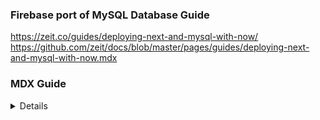 ### Firebase port of MySQL Database Guide

https://zeit.co/guides/deploying-next-and-mysql-with-now/
https://github.com/zeit/docs/blob/master/pages/guides/deploying-next-and-mysql-with-now.mdx

### MDX Guide
<details>

import Guide from '~/components/layout/guide'
import { TerminalInput } from '~/components/text/terminal'
import { InlineCode } from '~/components/text/code'
import { Image } from '~/components/media'
import Caption from '~/components/text/caption'
import Note from '~/components/text/note'
import { GenericLink } from '~/components/text/link'
import Card from '~/components/card'

export const meta = {
  title:
    'Create a Next.js Application With a Firebase Firestore That Builds and Deploys with Now',
  description:
    'How to deploy your Next.js and Firebase application with Now in a serverless environment',
  published: '2019-04-26T16:51:04.000Z',
  authors: ['moflo'],
  url: '/guides/deploying-next-and-firebase-with-now',
  image: `${
    process.env.ASSETS
  }/guides/deploying-next-firebase-with-now/deploying-next-firebase-with-now.png`,
  editUrl: 'pages/guides/deploying-next-firebase-with-now.mdx',
  lastEdited: '2019-04-27T21:46:17.000Z'
}

In this guide, we will walk you through creating and [deploying](/docs/v2/deployments/basics/) a [Next.js](https://nextjs.org/) app with the most popular open source database in the world, [MySQL](https://www.mysql.com/), on [ZEIT Now](/docs/v2).

[Next.js](https://nextjs.org/) from [ZEIT](https://zeit.co) is a production-ready framework that can help you create fast React applications. By using it along with Firebase, you can create a fast, modern web app that interacts with customer data in a performant manner.

We demonstrate the set up via an [example app](https://next-mysql.now.sh), that displays a paginated, gallery view of robot profiles, with individual profiles just a click away. The finished app can be found at <https://next-mysql.now.sh>.

<Image
  src={`${
    process.env.ASSETS
  }/guides/deploying-next-mysql-with-now/deploying-next-firebase-with-now.png`}
  width={650}
  height={380}
  oversize
/>

## Step 1: Populating Your MySQL Database

To use this guide, you will need to setup a remote Firestore database. You will need to set up your Firestore database on either [Google Cloud](https://cloud.google.com/firestore/) or on [Firebase](https://firebase.com/). As of this writing, only Firebase Firestore is offers a free trial.

<Note>Please read the trial terms and conditions carefully.</Note>

Once you have your Firestore database setup, you should make a note of your service account credentials:

- Database name
- Database URL
- Service Account JSON file

Using these credentials, you can connect to your database and insert the [example data](https://github.com/zeit/now-examples/blob/master/nextjs-mysql/db.sql) into a new table named `profiles`.

For brevity, we do not cover inserting records into a MySQL database. More information on doing this can be found in the [MySQL documentation](https://dev.mysql.com/doc/mysql-getting-started/en/#mysql-getting-started-connecting).

## Step 2: Set Up Your Project

Now that the database is populated, you can create a project directory and `cd` into it:

<TerminalInput>mkdir next-mysql && cd next-mysql</TerminalInput>
<Caption>
  Creating and entering into the <InlineCode>/next-mysql</InlineCode>{' '}directory.
</Caption>

Next, [initialize](https://yarnpkg.com/lang/en/docs/cli/init/) the project:

<TerminalInput>yarn init</TerminalInput>
<Caption>
  Initializing the project, this creates a <InlineCode>package.json</InlineCode>{' '}file.
</Caption>

Yarn will present some initial questions to set up your project, complete this and when done, add [`firebase-admin`](https://github.com/jeremydaly/serverless-mysql) and [`isomorphic-unfetch`](https://github.com/felixfbecker/node-sql-template-strings) as [dependencies](https://yarnpkg.com/en/docs/cli/add#toc-yarn-add):

<TerminalInput>yarn add serverless-mysql sql-template-strings</TerminalInput>
<Caption>
  Adding <InlineCode>serverless-mysql</InlineCode> and <InlineCode>sql-template-strings</InlineCode> as <GenericLink href="https://yarnpkg.com/lang/en/docs/installing-dependencies/">dependencies</GenericLink> to the project.
</Caption>

Adding [`firebase-admin`](https://github.com/jeremydaly/serverless-mysql) to the project demonstrates one method of using a serverless function to access the Firestore database and is used in the `index.js` function.

Adding [`isomorphic-unfetch`](https://github.com/jeremydaly/serverless-mysql) to the project demonstrates a second method of using a serverless function to access the Firestore database via isomorphic fetch and is used in the `profile.js` function.


Now, add your database credentials from [step 1](#step-1:-populating-your-mysql-database) to the project as [secrets](/docs/v2/deployments/environment-variables-and-secrets#securing-environment-variables-using-secrets) using the [Now CLI](/download#now-cli) to keep them secure:

<TerminalInput>
  now secrets add FIREBASE_HOST $database-hostname 
</TerminalInput>
<Caption>
  Adding <GenericLink href="/v2/deployments/environment-variables-and-secrets#securing-environment-variables-using-secrets">secrets</GenericLink> to the project.
</Caption>

## Step 3: Create Your Reusable Database Connection

To ensure all your MySQL connections are managed by [`serverless-mysql`](https://github.com/jeremydaly/serverless-mysql), you should create a helper function to form the connection each time.

Create a `/lib` directory with a `db.js` file inside:

<TerminalInput>mkdir lib</TerminalInput>
<Caption>
  Creating a <InlineCode>/lib</InlineCode>{' '}directory.
</Caption>

Add the following code to `db.js`:

```js
const mysql = require('serverless-mysql')

const db = mysql({
  config: {
    host: process.env.MYSQL_HOST,
    database: process.env.MYSQL_DATABASE,
    user: process.env.MYSQL_USER,
    password: process.env.MYSQL_PASSWORD
  }
})

exports.query = async query => {
  try {
    const results = await db.query(query)
    await db.end()
    return results
  } catch (error) {
    return { error }
  }
}
```

<Caption>
  An example <InlineCode>db.js</InlineCode> file for your project.
</Caption>

Your `db.js` file performs the following functions:

- Creates a connection to your MySQL database using credentials defined as [secrets](/docs/v2/deployments/environment-variables-and-secrets#securing-environment-variables-using-secrets)
- Exports a function that ensures connections are closed once the query has resolved

<Note>
  The most important line is <InlineCode>await db.end()</InlineCode>. This
  prevents your app from exhausting all available connections.
</Note>

Now you have a reusable database connection, perfectly suited for a [serverless](/docs/v2/deployments/concepts/lambdas/) environment.

## Step 4: Creating Your Node.js API

The next step is to create your API. Start off by creating an `/api` directory with a `/profiles` directory inside:

<TerminalInput>
  mkdir api && mkdir api/profiles
</TerminalInput>
<Caption>
  Creating an <InlineCode>/api</InlineCode> directory with a <InlineCode>/profiles</InlineCode> directory inside it.
</Caption>

Inside your `/profiles` directory create an `index.js` file with the following code:

```js
const db = require('../../lib/db')
const escape = require('sql-template-strings')
const url = require('url')

module.exports = async (req, res) => {
  const { query } = url.parse(req.url, true)
  let page = parseInt(query.page) || 1
  const limit = parseInt(query.limit) || 9
  if (page < 1) page = 1
  const profiles = await db.query(escape`
      SELECT *
      FROM profiles
      ORDER BY id
      LIMIT ${(page - 1) * limit}, ${limit}
    `)
  const count = await db.query(escape`
      SELECT COUNT(*)
      AS profilesCount
      FROM profiles
    `)
  const { profilesCount } = count[0]
  const pageCount = Math.ceil(profilesCount / limit)
  res.end(JSON.stringify({ profiles, pageCount, page }))
}
```

<Caption>
  An example <InlineCode>index.js</InlineCode> file for your project.
</Caption>

Your `index.js` file performs the following functions:

- Parses the request query parameters
- Uses the query parameters to determine which profiles are required
- Requests **only** the required profiles from the database
- Queries the database to get the total records
- Uses the records count to calculate pagination
- Sends the retrieved profiles and pagination details as a response

That is all the API code required to successfully use pagination in a [serverless](/docs/v2/deployments/concepts/lambdas/) environment.

Next, create a `profile.js` file in your `/profiles` directory containing the code below:

```js
const db = require('../../lib/db')
const escape = require('sql-template-strings')
const url = require('url')

module.exports = async (req, res) => {
  const { query } = url.parse(req.url, true)
  const [profile] = await db.query(escape`
    SELECT *
    FROM profiles
    WHERE id = ${query.id}
  `)
  res.end(JSON.stringify({ profile }))
}
```

<Caption>
  An example <InlineCode>profile.js</InlineCode> file for your project.
</Caption>

Your `profile.js` file performs the following functions:

- Parses the request query parameter
- Uses the query parameter to select a single profile from the database
- Sends the retrieved profile as a response

You now have an API that will give you either all profiles or just a single one, dependent on the [route](/docs/v2/deployments/routes/). You now need to create the application interface to display them.

## Step 5: Creating Your Next.js Client

To add [Next.js]() to your project, you should install the following [dependencies](https://yarnpkg.com/lang/en/docs/installing-dependencies/):

<TerminalInput>
  yarn add isomorphic-unfetch next react react-dom
</TerminalInput>
<Caption>
  Adding multiple dependencies to the project.
</Caption>

Next, create a `/pages` directory like so:

<TerminalInput>
  mkdir pages
</TerminalInput>
<Caption>
  Creating a <InlineCode>/pages</InlineCode> directory.
</Caption>

Now you should create an `index.js` file inside your `/pages` directory with the following code:

```jsx
import fetch from 'isomorphic-unfetch'
import Link from 'next/link'

HomePage.getInitialProps = async ({ req, query }) => {
  const protocol = req
    ? `${req.headers['x-forwarded-proto']}:`
    : location.protocol
  const host = req ? req.headers['x-forwarded-host'] : location.host
  const pageRequest = `${protocol}//${host}/api/profiles?page=${query.page ||
    1}&limit=${query.limit || 9}`
  const res = await fetch(pageRequest)
  const json = await res.json()
  return json
}

function HomePage({ profiles, page, pageCount }) {
  return (
    <>
      <ul>
        {profiles.map(p => (
          <li className="profile" key={p.id}>
            <Link prefetch href={`/profile?id=${p.id}`}>
              <a>
                <img src={p.avatar} />
                <span>{p.name}</span>
              </a>
            </Link>
          </li>
        ))}
      </ul>
      <nav>
        {page > 1 && (
          <Link prefetch href={`/?page=${page - 1}&limit=9`}>
            <a>Previous</a>
          </Link>
        )}
        {page < pageCount && (
          <Link prefetch href={`/?page=${page + 1}&limit=9`}>
            <a className="next">Next</a>
          </Link>
        )}
      </nav>
    </>
  )
}

export default HomePage
```

<Caption>
  An example <InlineCode>pages/index.js</InlineCode> file for your project.
</Caption>

<Note>
  This is an extract, the full code for this file can be found in the{' '}
  <GenericLink href="https://github.com/zeit/now-examples/blob/master/nextjs-mysql/pages/index.js">
    example repository
  </GenericLink>
  .
</Note>

Your `pages/index.js` file performs the following functions:

- Checks whether the request is being made from the server or client side
- Makes a request to the API for profiles using query parameters
- Receives the profiles and pagination data, making them available as props
- Lists the profiles in a gallery view
- Uses the pagination data to create navigation buttons

The next page you should create in the `/pages` directory is `profile.js`, this will render a more detailed view of an individual profile:

```jsx
import fetch from 'isomorphic-unfetch'
import Link from 'next/link'

ProfilePage.getInitialProps = async ({ req, query }) => {
  const protocol = req
    ? `${req.headers['x-forwarded-proto']}:`
    : location.protocol
  const host = req ? req.headers['x-forwarded-host'] : location.host
  const pageRequest = `${protocol}//${host}/api/profiles/${query.id}`
  const res = await fetch(pageRequest)
  const json = await res.json()
  return json
}

function ProfilePage({ profile }) {
  return (
    <>
      <div>
        <img src={profile.avatar} />
        <h1>{profile.name}</h1>
        <p>{profile.address}</p>
        <p>{profile.email}</p>
        <Link prefetch href="/">
          <a>← Back to profiles</a>
        </Link>
      </div>
    </>
  )
}

export default ProfilePage
```

<Caption>
  An example <InlineCode>pages/profile.js</InlineCode> file for your project.
</Caption>

<Note>
  This is an extract, the full code for this file can be found in the{' '}
  <GenericLink href="https://github.com/zeit/now-examples/blob/master/nextjs-mysql/pages/profile.js">
    example repository
  </GenericLink>
  .
</Note>

Your `pages/index.js` file performs the following functions:

- Checks whether the request is being made from the server or client side
- Makes a request to the API for a single profile using a query parameter
- Receives the profile data, making it available as a prop
- Displays the profile with an option to go back to the gallery

You now have a **complete application** with both an API and interface, the next section will show you how to deploy it seamlessly with [Now](/docs/v2/getting-started/introduction-to-now).

## Step 6: Deploy Your Project with Now

Getting your project ready to [deploy](/docs/v2/deployments/basics/) with [Now](/docs/v2/getting-started/introduction-to-now) could hardly be simpler, first you should create [`next.config.js` file](https://nextjs.org/docs#custom-configuration) in your root directory with the following code:

```js
module.exports = {
  target: 'serverless'
}
```

<Caption>
  An example <InlineCode>next.config.js</InlineCode> file for your project.
</Caption>

The purpose of this [file](https://nextjs.org/docs#custom-configuration) is to tell Next to build for a serverless environment, only 3 lines of code are needed!

The last file you should create is a [`now.json` file](/docs/v2/deployments/configuration). This will bring your project together with just a few lines of code before [deployment](/docs/v2/deployments/basics/). Create one with the following code:

```json
{
  "version": 2,
  "name": "next-mysql",
  "alias": "next-mysql.now.sh",
  "builds": [
    { "src": "api/**/*.js", "use": "@now/node" },
    { "src": "next.config.js", "use": "@now/next" }
  ],
  "routes": [
    {
      "src": "/api/profiles/(?<id>[^/]*)",
      "dest": "api/profiles/profile.js?id=$id"
    }
  ],
  "env": {
    "MYSQL_HOST": "@mysql_host",
    "MYSQL_USER": "@mysql_user",
    "MYSQL_PASSWORD": "@mysql_password",
    "MYSQL_DATABASE": "@mysql_database"
  }
}
```

<Caption>
  An example <InlineCode>now.json</InlineCode> file for your project.
</Caption>

The [`now.json` file](/docs/v2/deployments/configuration) allows you to achieve many things with your [deployment](/docs/v2/deployments/basics/). Below is a description of what each property does:

- [`version`](/docs/v2/deployments/configuration/#version) ensures you are using the latest [Now 2.0 platform](/docs/v2/platform/overview) version
- [`name`](/docs/v2/deployments/configuration/#name) defines a project [name](/docs/v2/deployments/configuration/#name) your deployment will be known by under Now
- [`alias`](/docs/v2/deployments/configuration/#alias) allows you to set an alias that can be [used in production](/docs/v2/domains-and-aliases/aliasing-a-deployment/)
- [`builds`](/docs/v2/deployments/configuration/#builds) instructs Now to use the [`@now/node`](/docs/v2/deployments/official-builders/node-js-now-node/) and [`@now/next`](/docs/v2/deployments/official-builders/next-js-now-next/) [builders](/docs/v2/deployments/builders/overview/) for your applications API and interface respectively
- [`routes`](/docs/v2/deployments/configuration/#routes) routes individual profile requests to the correct function, with the id parameter
- [`env`](/docs/v2/deployments/configuration/#env) injects defined secrets into the app, exposing them as [environment variables](/docs/v2/deployments/environment-variables-and-secrets#from-now.json)

<br />

Finally, deploy the application with [Now](/docs/v2/getting-started/introduction-to-now).

If you have not yet installed Now, you can do so by installing the [Now Desktop app](/docs/v2/getting-started/installation/#now-desktop) which installs Now CLI automatically, or by [installing Now CLI](/docs/v2/getting-started/installation/#now-cli) directly.

[Now](/docs/v2/getting-started/introduction-to-now) allows you to [deploy your project](/docs/v2/deployments/basics) from the terminal with just one command:

<TerminalInput>now</TerminalInput>
<Caption>
  Deploying an application with Now using only one command.
</Caption>

You will see a short build step in your terminal followed by the news that your project has been [deployed](https://zeit.co/docs/v2/deployments/basics/), it should look similar to this: <https://next-mysql.now.sh/>

## Resources

For more information on working with [MySQL](https://www.mysql.com/) and [Next.js](https://nextjs.org/), please refer to their documentation.

To configure [Now](/docs/v2/getting-started/introduction-to-now) further, please see these additional topics and guides:

<Card title="Deploying Basics" href="/docs/v2/deployments/basics">
  Deploy any of your applications with ZEIT Now.
</Card>

<Card
  title="Aliasing"
  href="/docs/v2/domains-and-aliases/aliasing-a-deployment/"
>
  Learn more about aliasing to your deployments.
</Card>

<Card title="www. Redirect" href="/guides/redirect-from-www">
  Create a redirect from the www. subdomain to your naked domain.
</Card>

<Card title="More Guides" href="/guides">
  See more guides that help you move forward with your projects and deployments.
</Card>

export default ({ children }) => <Guide meta={meta}>{children}</Guide>


</details>